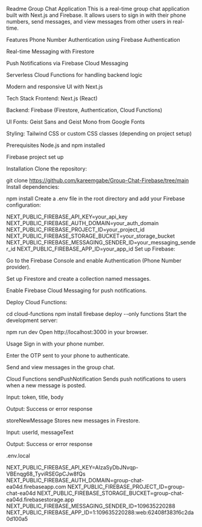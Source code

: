 

Readme
Group Chat Application
This is a real-time group chat application built with Next.js and Firebase. It allows users to sign in with their phone numbers, send messages, and view messages from other users in real-time.

Features
Phone Number Authentication using Firebase Authentication

Real-time Messaging with Firestore

Push Notifications via Firebase Cloud Messaging

Serverless Cloud Functions for handling backend logic

Modern and responsive UI with Next.js

Tech Stack
Frontend: Next.js (React)

Backend: Firebase (Firestore, Authentication, Cloud Functions)

UI Fonts: Geist Sans and Geist Mono from Google Fonts

Styling: Tailwind CSS or custom CSS classes (depending on project setup)


Prerequisites
Node.js and npm installed

Firebase project set up

Installation
Clone the repository:

git clone https://github.com/kareemgabe/Group-Chat-Firebase/tree/main
Install dependencies:

npm install
Create a .env file in the root directory and add your Firebase configuration:

NEXT_PUBLIC_FIREBASE_API_KEY=your_api_key
NEXT_PUBLIC_FIREBASE_AUTH_DOMAIN=your_auth_domain
NEXT_PUBLIC_FIREBASE_PROJECT_ID=your_project_id
NEXT_PUBLIC_FIREBASE_STORAGE_BUCKET=your_storage_bucket
NEXT_PUBLIC_FIREBASE_MESSAGING_SENDER_ID=your_messaging_sender_id
NEXT_PUBLIC_FIREBASE_APP_ID=your_app_id
Set up Firebase:

Go to the Firebase Console and enable Authentication (Phone Number provider).

Set up Firestore and create a collection named messages.

Enable Firebase Cloud Messaging for push notifications.

Deploy Cloud Functions:

cd cloud-functions
npm install
firebase deploy --only functions
Start the development server:

npm run dev
Open http://localhost:3000 in your browser.

Usage
Sign in with your phone number.

Enter the OTP sent to your phone to authenticate.

Send and view messages in the group chat.

Cloud Functions
sendPushNotification
Sends push notifications to users when a new message is posted.

Input: token, title, body

Output: Success or error response

storeNewMessage
Stores new messages in Firestore.

Input: userId, messageText

Output: Success or error response





.env.local

NEXT_PUBLIC_FIREBASE_API_KEY=AIzaSyDbJNvqp-VBEnqg68_TyviRSEGpCJw8fQs
NEXT_PUBLIC_FIREBASE_AUTH_DOMAIN=group-chat-ea04d.firebaseapp.com
NEXT_PUBLIC_FIREBASE_PROJECT_ID=group-chat-ea04d
NEXT_PUBLIC_FIREBASE_STORAGE_BUCKET=group-chat-ea04d.firebasestorage.app
NEXT_PUBLIC_FIREBASE_MESSAGING_SENDER_ID=109635220288
NEXT_PUBLIC_FIREBASE_APP_ID=1:109635220288:web:62408f383f6c2da0d100a5
